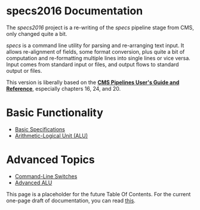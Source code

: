# specs2016 Documentation
The *specs2016* project is a re-writing of the *specs* pipeline stage from CMS, only changed quite a bit.

*specs* is a command line utility for parsing and re-arranging text input. It allows re-alignment of fields, some format conversion, plus quite a bit of computation and re-formatting multiple lines into single lines or vice versa. Input comes from standard input or files, and output flows to standard output or files.

This version is liberally based on the [**CMS Pipelines User's Guide and Reference**](https://publib.boulder.ibm.com/epubs/pdf/hcsj0c30.pdf), especially chapters 16, 24, and 20.

Basic Functionality
===================
* [Basic Specifications](basicspec.md)
* [Arithmetic-Logical Unit (ALU)](alu.md)

Advanced Topics
===============
* [Command-Line Switches](cliswitch.md)
* [Advanced ALU](alu_adv.md)


This page is a placeholder for the future Table Of Contents.  For the current one-page draft of documentation, 
you can read [this](onepage.md).